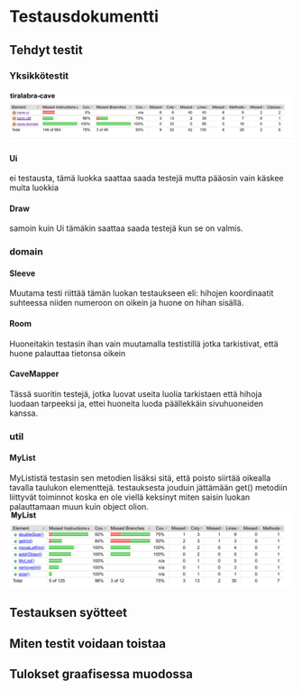 # Testausdokumentti

## Tehdyt testit
### Yksikkötestit
![testikattavuus raportti](https://github.com/Radiant92/tiraLab-Luolasto/blob/master/dokumentaatio/kuvat/cave-coverage1.png)

#### Ui
ei testausta, tämä luokka saattaa saada testejä mutta pääosin vain käskee muita luokkia

#### Draw
samoin kuin Ui tämäkin saattaa saada testejä kun se on valmis.

### domain
#### Sleeve
Muutama testi riittää tämän luokan testaukseen eli: hihojen koordinaatit suhteessa niiden numeroon on oikein ja huone on hihan sisällä.
#### Room
Huoneitakin testasin ihan vain muutamalla testistillä jotka tarkistivat, että huone palauttaa tietonsa oikein
#### CaveMapper
Tässä suoritin testejä, jotka luovat useita luolia tarkistaen että hihoja luodaan tarpeeksi ja, ettei huoneita luoda päällekkäin sivuhuoneiden kanssa. 

### util
#### MyList
MyLististä testasin sen metodien lisäksi sitä, että poisto siirtää oikealla tavalla taulukon elementtejä.
testauksesta jouduin jättämään get() metodiin liittyvät toiminnot koska en ole viellä keksinyt miten saisin luokan palauttamaan muun kuin object olion.
![testikattavuus MyList](https://github.com/Radiant92/tiraLab-Luolasto/blob/master/dokumentaatio/kuvat/MyListCoverage1.png)

## Testauksen syötteet

## Miten testit voidaan toistaa

## Tulokset graafisessa muodossa
